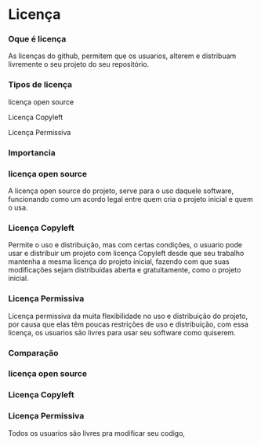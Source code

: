 # Licença

### Oque é licença
As licenças do github, permitem que os usuarios, alterem e distribuam livremente o seu projeto do seu repositório.

### Tipos de licença
licença open source

Licença Copyleft

Licença Permissiva

### Importancia
### licença open source
A licença open source do projeto, serve para o uso daquele software, funcionando como um acordo legal entre quem cria o projeto inicial e quem o usa.

### Licença Copyleft	
Permite o uso e distribuição, mas com certas condições, o usuario pode usar e distribuir um projeto com licença Copyleft desde que seu trabalho mantenha a mesma licença do projeto inicial, fazendo com que suas modificações sejam distribuídas aberta e gratuitamente, como o projeto inicial.

### Licença Permissiva
Licença permissiva da muita flexibilidade no uso e distribuição do projeto, por causa que elas têm poucas restrições de uso e distribuição, com essa licença, os usuarios são livres para usar seu software como quiserem.

### Comparação
### licença open source

### Licença Copyleft

### Licença Permissiva
Todos os usuarios são livres pra modificar seu codigo, 

